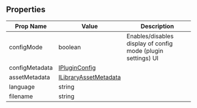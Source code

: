 ## Properties

| Prop Name | Value | Description |
| --------------------- | ------ | ------------------- |
| configMode | boolean | Enables/disables display of config mode (plugin settings) UI |
| configMetadata | [IPluginConfig](/Documentation/Interfaces/IPluginConfig.md) | |
| assetMetadata | [ILibraryAssetMetadata](/Documentation/Interfaces/ILibraryAssetMetadata.md) | |
| language | string | |
| filename | string | |